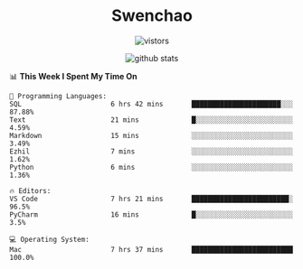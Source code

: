 <h1 align="center">Swenchao</h3>

<p align="center">
  <img src="https://visitor-badge.glitch.me/badge?page_id=Swenchao" alt="vistors" />
</p>

<p align="center">
  <img src="https://github-readme-stats.vercel.app/api?username=Swenchao&count_private=true&show_icons=true&theme=vue-dark&hide_title=true" alt="github stats" />
</p>

<!--START_SECTION:waka-->
📊 **This Week I Spent My Time On** 

```text
💬 Programming Languages: 
SQL                      6 hrs 42 mins       ██████████████████████░░░   87.88% 
Text                     21 mins             █░░░░░░░░░░░░░░░░░░░░░░░░   4.59% 
Markdown                 15 mins             ░░░░░░░░░░░░░░░░░░░░░░░░░   3.49% 
Ezhil                    7 mins              ░░░░░░░░░░░░░░░░░░░░░░░░░   1.62% 
Python                   6 mins              ░░░░░░░░░░░░░░░░░░░░░░░░░   1.36%

🔥 Editors: 
VS Code                  7 hrs 21 mins       ████████████████████████░   96.5% 
PyCharm                  16 mins             █░░░░░░░░░░░░░░░░░░░░░░░░   3.5%

💻 Operating System: 
Mac                      7 hrs 37 mins       █████████████████████████   100.0%

```


<!--END_SECTION:waka-->
